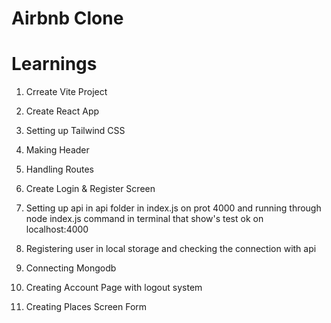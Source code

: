 # Airbnb Clone

# Learnings

1. Crreate Vite Project

2. Create React App

3. Setting up Tailwind CSS

4. Making Header

5. Handling Routes

6. Create Login & Register Screen

7. Setting up api in api folder in index.js on prot 4000 and running through node index.js command in terminal that show's test ok on localhost:4000

8. Registering user in local storage and checking the connection with api

9. Connecting Mongodb

10. Creating Account Page with logout system

11. Creating Places Screen Form
